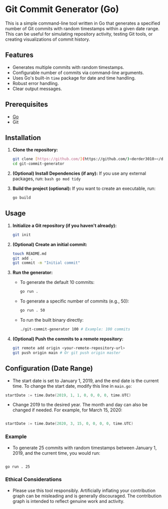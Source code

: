 # Git Commit Generator (Go)

This is a simple command-line tool written in Go that generates a specified number of Git commits with random timestamps within a given date range. This can be useful for simulating repository activity, testing Git tools, or creating visualizations of commit history.

## Features

*   Generates multiple commits with random timestamps.
*   Configurable number of commits via command-line arguments.
*   Uses Go's built-in `time` package for date and time handling.
*   Robust error handling.
*   Clear output messages.

## Prerequisites

*   [Go](https://go.dev/dl/)
*   Git

## Installation

1.  **Clone the repository:**

    ```bash
    git clone [https://github.com/](https://github.com/)<derder3010></derder3010>/git-commit-generator.git # Replace with your repo URL
    cd git-commit-generator
    ```

2.  **(Optional) Install Dependencies (if any):**
    If you use any external packages, run:
        ```bash
        go mod tidy
        ```

3.  **Build the project (optional):**
    If you want to create an executable, run:

    ```bash
    go build
    ```

## Usage

1.  **Initialize a Git repository (if you haven't already):**

    ```bash
    git init
    ```

2.  **(Optional) Create an initial commit:**

    ```bash
    touch README.md
    git add .
    git commit -m "Initial commit"
    ```

3.  **Run the generator:**

    *   To generate the default 10 commits:

        ```bash
        go run .
        ```

    *   To generate a specific number of commits (e.g., 50):

        ```bash
        go run . 50
        ```

    *   To run the built binary directly:

        ```bash
        ./git-commit-generator 100 # Example: 100 commits
        ```

4.  **(Optional) Push the commits to a remote repository:**

    ```bash
    git remote add origin <your-remote-repository-url>
    git push origin main # Or git push origin master
    ```

## Configuration (Date Range)

*   The start date is set to January 1, 2019, and the end date is the current time. To change the start date, modify this line in `main.go`:

```go
startDate := time.Date(2019, 1, 1, 0, 0, 0, 0, time.UTC)
```
*   Change 2019 to the desired year. The month and day can also be changed if needed. For example, for March 15, 2020:

```Go

startDate := time.Date(2020, 3, 15, 0, 0, 0, 0, time.UTC)
```

### Example

*   To generate 25 commits with random timestamps between January 1, 2019, and the current time, you would run:
```Bash

go run . 25
```
### Ethical Considerations
*   Please use this tool responsibly. Artificially inflating your contribution graph can be misleading and is generally discouraged. The contribution graph is intended to reflect genuine work and activity.